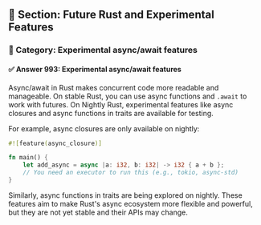 ## 📘 Section: Future Rust and Experimental Features  
### 🔹 Category: Experimental async/await features  
#### ✅ Answer 993: Experimental async/await features

Async/await in Rust makes concurrent code more readable and manageable. On stable Rust, you can use async functions and `.await` to work with futures. On Nightly Rust, experimental features like async closures and async functions in traits are available for testing.

For example, async closures are only available on nightly:

```rust
#![feature(async_closure)]

fn main() {
    let add_async = async |a: i32, b: i32| -> i32 { a + b };
    // You need an executor to run this (e.g., tokio, async-std)
}
```

Similarly, async functions in traits are being explored on nightly. These features aim to make Rust's async ecosystem more flexible and powerful, but they are not yet stable and their APIs may change.
